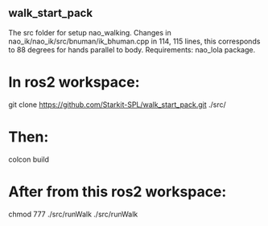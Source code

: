 ## walk_start_pack
The src folder for setup nao_walking. Changes in nao_ik/nao_ik/src/bnuman/ik_bhuman.cpp in 114, 115 lines, this corresponds to 88 degrees for hands parallel to body. Requirements: nao_lola package.
# In ros2 workspace:

git clone https://github.com/Starkit-SPL/walk_start_pack.git ./src/

# Then:

colcon build

# After from this ros2 workspace:

chmod 777 ./src/runWalk
./src/runWalk
